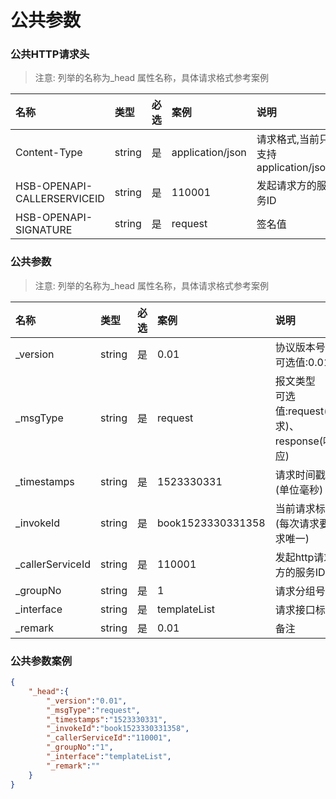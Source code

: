 # 公共参数

### 公共HTTP请求头
> 注意: 列举的名称为_head 属性名称，具体请求格式参考案例
<!--doc.parameter column=name,type,required,description position=head-->
| 名称|类型|必选|案例|说明|
|:--|:--|:--|:--|:--|
|Content-Type|string|是|application/json|请求格式,当前只支持<!--enum-->application/json<!--/enum-->|
|HSB-OPENAPI-CALLERSERVICEID|string|是|110001|发起请求方的服务ID|
|HSB-OPENAPI-SIGNATURE|string|是|request|签名值|

### 公共参数
> 注意: 列举的名称为_head 属性名称，具体请求格式参考案例
<!--doc.parameter column=name,type,required,description prefix=_head position=body-->
| 名称|类型|必选|案例|说明|
|:--|:--|:--|:--|:--|
|_version|string|是|0.01|协议版本号<br/>可选值:0.01|
|_msgType|string|是|request|报文类型<br/>可选值:request(请求)、response(响应)|
|_timestamps|string|是|1523330331|请求时间戳(单位毫秒)|
|_invokeId|string|是|book1523330331358|当前请求标识(每次请求要求唯一)|
|_callerServiceId|string|是|110001|发起http请求方的服务ID|
|_groupNo|string|是|1|请求分组号|
|_interface|string|是|templateList|请求接口标识|
|_remark|string|是|0.01|备注|



### 公共参数案例
<!--doc.example.body -->
```json
{
    "_head":{
        "_version":"0.01",
        "_msgType":"request",
        "_timestamps":"1523330331",
        "_invokeId":"book1523330331358",
        "_callerServiceId":"110001",
        "_groupNo":"1",
        "_interface":"templateList",
        "_remark":""
    }
}
```